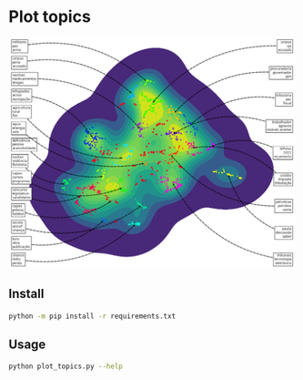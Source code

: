 # Plot topics

![Output example 01.](./examples/example01.png)

## Install
```bash
python -m pip install -r requirements.txt
```

## Usage
```bash
python plot_topics.py --help
```
